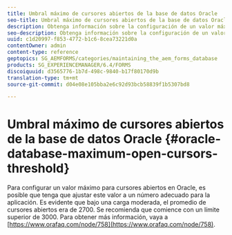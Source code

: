 ```yaml
---
title: Umbral máximo de cursores abiertos de la base de datos Oracle
seo-title: Umbral máximo de cursores abiertos de la base de datos Oracle
description: Obtenga información sobre la configuración de un valor máximo para cursores abiertos en Oracle.
seo-description: Obtenga información sobre la configuración de un valor máximo para cursores abiertos en Oracle.
uuid: c1d20997-f853-4772-b1c6-8cea73221d0a
contentOwner: admin
content-type: reference
geptopics: SG_AEMFORMS/categories/maintaining_the_aem_forms_database
products: SG_EXPERIENCEMANAGER/6.4/FORMS
discoiquuid: d3565776-1b7d-498c-9840-b17f80170d9b
translation-type: tm+mt
source-git-commit: d04e08e105bba2e6c92d93bcb58839f1b5307bd8

---
```



# Umbral máximo de cursores abiertos de la base de datos Oracle {#oracle-database-maximum-open-cursors-threshold}

Para configurar un valor máximo para cursores abiertos en Oracle, es posible que tenga que ajustar este valor a un número adecuado para la aplicación. Es evidente que bajo una carga moderada, el promedio de cursores abiertos era de 2700. Se recomienda que comience con un límite superior de 3000. Para obtener más información, vaya a [https://www.orafaq.com/node/758](https://www.orafaq.com/node/758).
